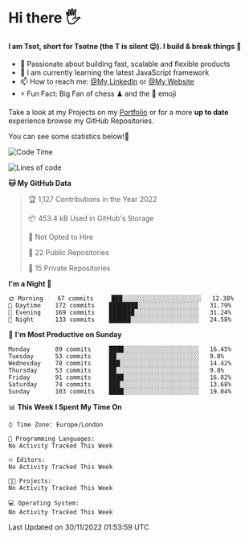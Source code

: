 # Hi there :raised_hand_with_fingers_splayed:
#### I am Tsot, short for Tsotne (the T is silent :wink:). I build & break things :space_invader:
- :telescope: Passionate about building fast, scalable and flexible products
- :seedling: I am currently learning the latest JavaScript framework 
- :mailbox: How to reach me: [@My LinkedIn](https://www.linkedin.com/in/tsotne-gvadzabia/) or [@My Website](https://tsotne.co.uk/contact)
- :zap: Fun Fact: Big Fan of chess ♟ and the 👾 emoji

Take a look at my Projects on my [Portfolio](https://tsotne.co.uk/) or for a more **up to date** experience browse my GitHub Repositories.

You can see some statistics below!:space_invader:
<!--START_SECTION:waka-->
![Code Time](http://img.shields.io/badge/Code%20Time-761%20hrs%202%20mins-blue)

![Lines of code](https://img.shields.io/badge/From%20Hello%20World%20I%27ve%20Written-651%20Thousand%20lines%20of%20code-blue)

**🐱 My GitHub Data** 

> 🏆 1,127 Contributions in the Year 2022
 > 
> 📦 453.4 kB Used in GitHub's Storage 
 > 
> 🚫 Not Opted to Hire
 > 
> 📜 22 Public Repositories 
 > 
> 🔑 15 Private Repositories  
 > 
**I'm a Night 🦉** 

```text
🌞 Morning    67 commits     ███░░░░░░░░░░░░░░░░░░░░░░   12.38% 
🌆 Daytime    172 commits    ████████░░░░░░░░░░░░░░░░░   31.79% 
🌃 Evening    169 commits    ███████░░░░░░░░░░░░░░░░░░   31.24% 
🌙 Night      133 commits    ██████░░░░░░░░░░░░░░░░░░░   24.58%

```
📅 **I'm Most Productive on Sunday** 

```text
Monday       89 commits     ████░░░░░░░░░░░░░░░░░░░░░   16.45% 
Tuesday      53 commits     ██░░░░░░░░░░░░░░░░░░░░░░░   9.8% 
Wednesday    78 commits     ███░░░░░░░░░░░░░░░░░░░░░░   14.42% 
Thursday     53 commits     ██░░░░░░░░░░░░░░░░░░░░░░░   9.8% 
Friday       91 commits     ████░░░░░░░░░░░░░░░░░░░░░   16.82% 
Saturday     74 commits     ███░░░░░░░░░░░░░░░░░░░░░░   13.68% 
Sunday       103 commits    ████░░░░░░░░░░░░░░░░░░░░░   19.04%

```


📊 **This Week I Spent My Time On** 

```text
⌚︎ Time Zone: Europe/London

💬 Programming Languages: 
No Activity Tracked This Week

🔥 Editors: 
No Activity Tracked This Week

🐱‍💻 Projects: 
No Activity Tracked This Week

💻 Operating System: 
No Activity Tracked This Week

```


 Last Updated on 30/11/2022 01:53:59 UTC
<!--END_SECTION:waka-->
